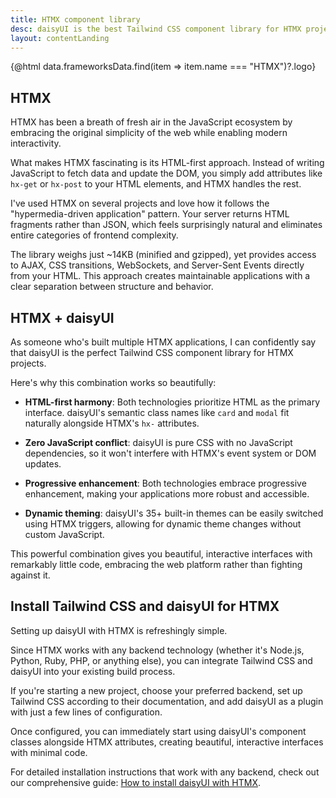 ```yaml
---
title: HTMX component library
desc: daisyUI is the best Tailwind CSS component library for HTMX projects
layout: contentLanding
---
```


<script>
  import Translate from "$components/Translate.svelte"
  export let data
</script>

<div class="mx-auto max-w-4xl py-12 p-6 from-base-300 rounded-box outline-base-content/5 mt-12 mb-6 items-center justify-center gap-8 bg-linear-to-b bg-center outline-2 outline-offset-6">
<div class="max-w-64 w-full [&>svg]:w-full [&>svg]:h-auto mx-auto">
{@html data.frameworksData.find(item => item.name === "HTMX")?.logo}
</div>
</div>

## HTMX

HTMX has been a breath of fresh air in the JavaScript ecosystem by embracing the original simplicity of the web while enabling modern interactivity.

What makes HTMX fascinating is its HTML-first approach. Instead of writing JavaScript to fetch data and update the DOM, you simply add attributes like `hx-get` or `hx-post` to your HTML elements, and HTMX handles the rest.

I've used HTMX on several projects and love how it follows the "hypermedia-driven application" pattern. Your server returns HTML fragments rather than JSON, which feels surprisingly natural and eliminates entire categories of frontend complexity.

The library weighs just ~14KB (minified and gzipped), yet provides access to AJAX, CSS transitions, WebSockets, and Server-Sent Events directly from your HTML. This approach creates maintainable applications with a clear separation between structure and behavior.

## HTMX + daisyUI

As someone who's built multiple HTMX applications, I can confidently say that daisyUI is the perfect Tailwind CSS component library for HTMX projects.

Here's why this combination works so beautifully:

- **HTML-first harmony**: Both technologies prioritize HTML as the primary interface. daisyUI's semantic class names like `card` and `modal` fit naturally alongside HTMX's `hx-` attributes.

- **Zero JavaScript conflict**: daisyUI is pure CSS with no JavaScript dependencies, so it won't interfere with HTMX's event system or DOM updates.

- **Progressive enhancement**: Both technologies embrace progressive enhancement, making your applications more robust and accessible.

- **Dynamic theming**: daisyUI's 35+ built-in themes can be easily switched using HTMX triggers, allowing for dynamic theme changes without custom JavaScript.

This powerful combination gives you beautiful, interactive interfaces with remarkably little code, embracing the web platform rather than fighting against it.

## Install Tailwind CSS and daisyUI for HTMX

Setting up daisyUI with HTMX is refreshingly simple.

Since HTMX works with any backend technology (whether it's Node.js, Python, Ruby, PHP, or anything else), you can integrate Tailwind CSS and daisyUI into your existing build process.

If you're starting a new project, choose your preferred backend, set up Tailwind CSS according to their documentation, and add daisyUI as a plugin with just a few lines of configuration.

Once configured, you can immediately start using daisyUI's component classes alongside HTMX attributes, creating beautiful, interactive interfaces with minimal code.

For detailed installation instructions that work with any backend, check out our comprehensive guide: [How to install daisyUI with HTMX](/docs/install/htmx/).
